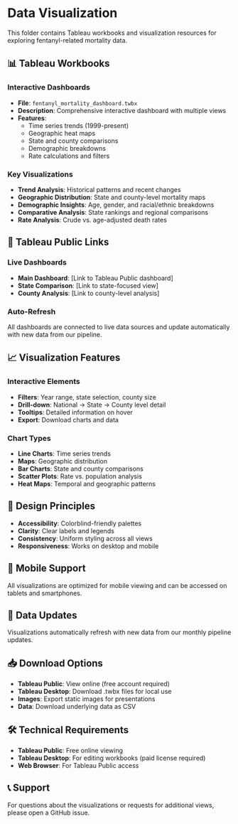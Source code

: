 # Data Visualization

This folder contains Tableau workbooks and visualization resources for exploring fentanyl-related mortality data.

## 📊 Tableau Workbooks

### Interactive Dashboards
- **File**: `fentanyl_mortality_dashboard.twbx`
- **Description**: Comprehensive interactive dashboard with multiple views
- **Features**:
  - Time series trends (1999-present)
  - Geographic heat maps
  - State and county comparisons
  - Demographic breakdowns
  - Rate calculations and filters

### Key Visualizations
- **Trend Analysis**: Historical patterns and recent changes
- **Geographic Distribution**: State and county-level mortality maps
- **Demographic Insights**: Age, gender, and racial/ethnic breakdowns
- **Comparative Analysis**: State rankings and regional comparisons
- **Rate Analysis**: Crude vs. age-adjusted death rates

## 🔗 Tableau Public Links

### Live Dashboards
- **Main Dashboard**: [Link to Tableau Public dashboard]
- **State Comparison**: [Link to state-focused view]
- **County Analysis**: [Link to county-level analysis]

### Auto-Refresh
All dashboards are connected to live data sources and update automatically with new data from our pipeline.

## 📈 Visualization Features

### Interactive Elements
- **Filters**: Year range, state selection, county size
- **Drill-down**: National → State → County level detail
- **Tooltips**: Detailed information on hover
- **Export**: Download charts and data

### Chart Types
- **Line Charts**: Time series trends
- **Maps**: Geographic distribution
- **Bar Charts**: State and county comparisons
- **Scatter Plots**: Rate vs. population analysis
- **Heat Maps**: Temporal and geographic patterns

## 🎨 Design Principles

- **Accessibility**: Colorblind-friendly palettes
- **Clarity**: Clear labels and legends
- **Consistency**: Uniform styling across all views
- **Responsiveness**: Works on desktop and mobile

## 📱 Mobile Support

All visualizations are optimized for mobile viewing and can be accessed on tablets and smartphones.

## 🔄 Data Updates

Visualizations automatically refresh with new data from our monthly pipeline updates.

## 📥 Download Options

- **Tableau Public**: View online (free account required)
- **Tableau Desktop**: Download .twbx files for local use
- **Images**: Export static images for presentations
- **Data**: Download underlying data as CSV

## 🛠️ Technical Requirements

- **Tableau Public**: Free online viewing
- **Tableau Desktop**: For editing workbooks (paid license required)
- **Web Browser**: For Tableau Public access

## 📞 Support

For questions about the visualizations or requests for additional views, please open a GitHub issue.
